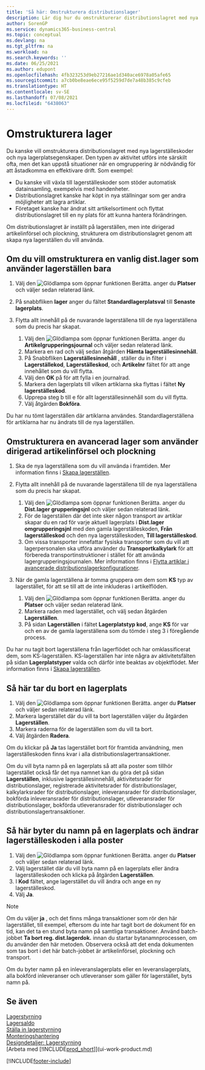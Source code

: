 ```yaml
---
title: 'Så här: Omstrukturera distributionslager'
description: Lär dig hur du omstrukturerar distributionslagret med nya lagerplatskoder och nya lagerplatsegenskaper för att uppnå eller upprätthålla en effektivare operation.
author: SorenGP
ms.service: dynamics365-business-central
ms.topic: conceptual
ms.devlang: na
ms.tgt_pltfrm: na
ms.workload: na
ms.search.keywords: ''
ms.date: 06/25/2021
ms.author: edupont
ms.openlocfilehash: 4fb323253d9eb27216ae1d340ace6978a05afe65
ms.sourcegitcommit: a7cb0be8eae6ece95f5259d7de7a48b385c9cfeb
ms.translationtype: HT
ms.contentlocale: sv-SE
ms.lasthandoff: 07/08/2021
ms.locfileid: "6438063"
---
```

# <a name="restructure-warehouses"></a>Omstrukturera lager
Du kanske vill omstrukturera distributionslagret med nya lagerställeskoder och nya lagerplatsegenskaper. Den typen av aktivitet utförs inte särskilt ofta, men det kan uppstå situationer när en omgruppering är nödvändig för att åstadkomma en effektivare drift. Som exempel:  

- Du kanske vill växla till lagerställeskoder som stöder automatisk datainsamling, exempelvis med handenheter.  
- Distributionslagret kanske har köpt in nya ställningar som ger andra möjligheter att lagra artiklar.  
- Företaget kanske har ändrat sitt artikelsortiment och flyttat distributionslagret till en ny plats för att kunna hantera förändringen.  

Om distributionslagret är inställt på lagerställen, men inte dirigerad artikelinförsel och plockning, strukturera om distributionslagret genom att skapa nya lagerställen du vill använda.  

## <a name="to-restructure-a-basic-warehouse-that-uses-bins-only"></a>Om du vill omstrukturera en vanlig dist.lager som använder lagerställen bara  
1.  Välj den ![Glödlampa som öppnar funktionen Berätta.](media/ui-search/search_small.png "Berätta vad du vill göra") anger du **Platser** och väljer sedan relaterad länk.  
2.  På snabbfliken **lager** anger du fältet **Standardlagerplatsval** till **Senaste lagerplats**.  
3.  Flytta allt innehåll på de nuvarande lagerställena till de nya lagerställena som du precis har skapat.  

    1.  Välj den ![Glödlampa som öppnar funktionen Berätta.](media/ui-search/search_small.png "Berätta vad du vill göra") anger du **Artikelgrupperingsjournal** och väljer sedan relaterad länk.  
    2.  Markera en rad och välj sedan åtgärden **Hämta lagerställesinnehåll**.  
    3.  På Snabbfliken **Lagerställesinnehåll** , ställer du in filter i **Lagerställekod**, **Lagerställeskod**, och **Artikelnr** fältet för att ange innehållet som du vill flytta.  
    4.  Välj den **OK** på för att fylla i en journalrad.  
    5.  Markera den lagerplats till vilken artiklarna ska flyttas i fältet **Ny lagerställeskod**.  
    6.  Upprepa steg b till e för allt lagerställesinnehåll som du vill flytta.  
    7.  Välj åtgärden **Bokföra**.  

Du har nu tömt lagerställen där artiklarna användes. Standardlagerställena för artiklarna har nu ändrats till de nya lagerställen.  

## <a name="to-restructure-an-advanced-warehouse-that-uses-directed-put-away-and-pick"></a>Omstrukturera en avancerad lager som använder dirigerad artikelinförsel och plockning  

1.  Ska de nya lagerställena som du vill använda i framtiden. Mer information finns i [Skapa lagerställen](warehouse-how-to-create-individual-bins.md).  
2.  Flytta allt innehåll på de nuvarande lagerställena till de nya lagerställena som du precis har skapat.  

    1.  Välj den ![Glödlampa som öppnar funktionen Berätta.](media/ui-search/search_small.png "Berätta vad du vill göra") anger du **Dist.lager grupperingsjnl** och väljer sedan relaterad länk.  
    2.  För de lagerställen där det inte sker någon transport av artiklar skapar du en rad för varje aktuell lagerplats i **Dist.lager omgrupperingsjnl** med den gamla lagerställeskoden, **Från lagerställeskod** och den nya lagerställeskoden, **Till lagerställeskod**.  
    3.  Om vissa transporter innefattar fysiska transporter som du vill att lagerpersonalen ska utföra använder du **Transportkalkylark** för att förbereda transportinstruktioner i stället för att använda lagergrupperingsjournalen. Mer information finns i [Flytta artiklar i avancerade distributionslagerkonfigurationer](warehouse-how-to-move-items-in-advanced-warehousing.md).  

3.  När de gamla lagerställena är tomma gruppera om dem som **KS** typ av lagerstället, för att se till att de inte inkluderas i artikelflöden.  

    1.  Välj den ![Glödlampa som öppnar funktionen Berätta.](media/ui-search/search_small.png "Berätta vad du vill göra") anger du **Platser** och väljer sedan relaterad länk.  
    2.  Markera raden med lagerstället, och välj sedan åtgärden **Lagerställen**.  
    3.  På sidan **Lagerställen** i fältet **Lagerplatstyp kod**, ange **KS** för var och en av de gamla lagerställena som du tömde i steg 3 i föregående process.  

Du har nu tagit bort lagerställena från lagerflödet och har omklassificerat dem, som KS-lagerställen. KS-lagerställen har inte några av aktivitetsfälten på sidan **Lagerplatstyper** valda och därför inte beaktas av objektflödet. Mer information finns i [Skapa lagerställen](warehouse-how-to-set-up-bin-types.md).  

## <a name="to-delete-a-bin"></a>Så här tar du bort en lagerplats  

1.  Välj den ![Glödlampa som öppnar funktionen Berätta.](media/ui-search/search_small.png "Berätta vad du vill göra") anger du **Platser** och väljer sedan relaterad länk.  
2.  Markera lagerstället där du vill ta bort lagerställen väljer du åtgärden **Lagerställen**.  
3.  Markera raderna för de lagerställen som du vill ta bort.  
4.  Välj åtgärden **Radera**.  

Om du klickar på **Ja** tas lagerstället bort för framtida användning, men lagerställeskoden finns kvar i alla distributionslagertransaktioner.  

Om du vill byta namn på en lagerplats så att alla poster som tillhör lagerstället också får det nya namnet kan du göra det på sidan **Lagerställen**, inklusive lagerställesinnehåll, aktivitetsrader för distributionslager, registrerade aktivitetsrader för distributionslager, kalkylarksrader för distributionslager, inleveransrader för distributionslager, bokförda inleveransrader för distributionslager, utleveransrader för distributionslager, bokförda utleveransrader för distributionslager och distributionslagertransaktioner.  

## <a name="to-rename-a-bin-and-change-the-bin-code-in-all-records"></a>Så här byter du namn på en lagerplats och ändrar lagerställeskoden i alla poster  

1.  Välj den ![Glödlampa som öppnar funktionen Berätta.](media/ui-search/search_small.png "Berätta vad du vill göra") anger du **Platser** och väljer sedan relaterad länk.  
2.  Välj lagerstället där du vill byta namn på en lagerplats eller ändra lagerställeskoden och klicka på åtgärden **Lagerställen**.  
3.  I **Kod** fältet, ange lagerstället du vill ändra och ange en ny lagerställeskod.  
4.  Välj **Ja**.  

> [!NOTE]  
>  Om du väljer **ja** , och det finns många transaktioner som rör den här lagerstället, till exempel, eftersom du inte har tagit bort de dokument för en tid, kan det ta en stund byta namn på samtliga transaktioner. Använd batch-jobbet **Ta bort reg. dist.lagerdok.** innan du startar bytanamnprocessen, om du använder den här metoden. Observera också att det enda dokumenten som tas bort i det här batch-jobbet är artikelinförsel, plockning och transport.  
>   
>  Om du byter namn på en inleveranslagerplats eller en leveranslagerplats, alla bokförd inleveranser och utleveranser som gäller för lagerstället, byts namn på.  

## <a name="see-also"></a>Se även  
[Lagerstyrning](warehouse-manage-warehouse.md)  
[Lagersaldo](inventory-manage-inventory.md)  
[Ställa in lagerstyrning](warehouse-setup-warehouse.md)     
[Monteringshantering](assembly-assemble-items.md)    
[Designdetaljer: Lagerstyrning](design-details-warehouse-management.md)  
[Arbeta med [!INCLUDE[prod_short](includes/prod_short.md)]](ui-work-product.md)


[!INCLUDE[footer-include](includes/footer-banner.md)]
